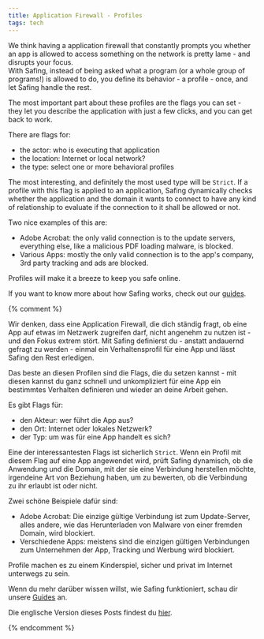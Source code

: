 ```yaml
---
title: Application Firewall - Profiles
tags: tech
---
```


We think having a application firewall that constantly prompts you whether an app is allowed to access something on the network is pretty lame - and disrupts your focus.  
With Safing, instead of being asked what a program (or a whole group of programs!) is allowed to do, you define its behavior - a profile - once, and let Safing handle the rest.

The most important part about these profiles are the flags you can set - they let you describe the application with just a few clicks, and you can get back to work.  

There are flags for:

- the actor: who is executing that application
- the location: Internet or local network?
- the type: select one or more behavioral profiles

The most interesting, and definitely the most used type will be `Strict`. If a profile with this flag is applied to an application, Safing dynamically checks whether the application and the domain it wants to connect to have any kind of relationship to evaluate if the connection to it shall be allowed or not.

Two nice examples of this are:

- Adobe Acrobat: the only valid connection is to the update servers, everything else, like a malicious PDF loading malware, is blocked.
- Various Apps: mostly the only valid connection is to the app's company, 3rd party tracking and ads are blocked.

Profiles will make it a breeze to keep you safe online.

If you want to know more about how Safing works, check out our [guides](https://github.com/Safing/safing-doc).


{% comment %}

Wir denken, dass eine Application Firewall, die dich ständig fragt, ob eine App auf etwas im Netzwerk zugreifen darf, nicht angenehm zu nutzen ist - und den Fokus extrem stört.
Mit Safing definierst du - anstatt andauernd gefragt zu werden - einmal ein Verhaltensprofil für eine App und lässt Safing den Rest erledigen.

Das beste an diesen Profilen sind die Flags, die du setzen kannst - mit diesen kannst du ganz schnell und unkompliziert für eine App ein bestimmtes Verhalten definieren und wieder an deine Arbeit gehen.

Es gibt Flags für:

- den Akteur: wer führt die App aus?
- den Ort: Internet oder lokales Netzwerk?
- der Typ: um was für eine App handelt es sich?

Eine der interessantesten Flags ist sicherlich `Strict`. Wenn ein Profil mit diesem Flag auf eine App angewendet wird, prüft Safing dynamisch, ob die Anwendung und die Domain, mit der sie eine Verbindung herstellen möchte, irgendeine Art von Beziehung haben, um zu bewerten, ob die Verbindung zu ihr erlaubt ist oder nicht.

Zwei schöne Beispiele dafür sind:

- Adobe Acrobat: Die einzige gültige Verbindung ist zum Update-Server, alles andere, wie das Herunterladen von Malware von einer fremden Domain, wird blockiert.
- Verschiedene Apps: meistens sind die einzigen gültigen Verbindungen zum Unternehmen der App, Tracking und Werbung wird blockiert.

Profile machen es zu einem Kinderspiel, sicher und privat im Internet unterwegs zu sein.

Wenn du mehr darüber wissen willst, wie Safing funktioniert, schau dir unsere [Guides](https://github.com/Safing/safing-doc) an.

Die englische Version dieses Posts findest du [hier](https://safing.me/blog/post/2017/08/application-profiles/).

{% endcomment %}
